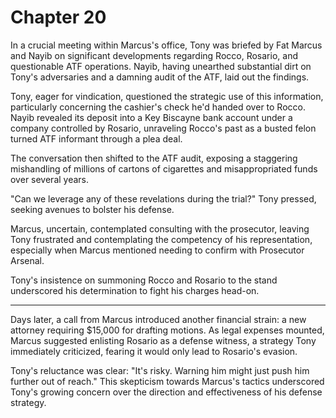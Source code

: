 # Chapter 20
In a crucial meeting within Marcus's office, Tony was briefed by Fat Marcus and Nayib on significant developments regarding Rocco, Rosario, and questionable ATF operations. Nayib, having unearthed substantial dirt on Tony's adversaries and a damning audit of the ATF, laid out the findings.

Tony, eager for vindication, questioned the strategic use of this information, particularly concerning the cashier's check he'd handed over to Rocco. Nayib revealed its deposit into a Key Biscayne bank account under a company controlled by Rosario, unraveling Rocco's past as a busted felon turned ATF informant through a plea deal.

The conversation then shifted to the ATF audit, exposing a staggering mishandling of millions of cartons of cigarettes and misappropriated funds over several years.

"Can we leverage any of these revelations during the trial?" Tony pressed, seeking avenues to bolster his defense.

Marcus, uncertain, contemplated consulting with the prosecutor, leaving Tony frustrated and contemplating the competency of his representation, especially when Marcus mentioned needing to confirm with Prosecutor Arsenal.

Tony's insistence on summoning Rocco and Rosario to the stand underscored his determination to fight his charges head-on.

************

Days later, a call from Marcus introduced another financial strain: a new attorney requiring $15,000 for drafting motions. As legal expenses mounted, Marcus suggested enlisting Rosario as a defense witness, a strategy Tony immediately criticized, fearing it would only lead to Rosario's evasion.

Tony's reluctance was clear: "It's risky. Warning him might just push him further out of reach." This skepticism towards Marcus's tactics underscored Tony's growing concern over the direction and effectiveness of his defense strategy.